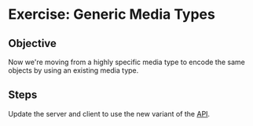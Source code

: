 Exercise: Generic Media Types
=============================

Objective
---------

Now we're moving from a highly specific media type to encode the same
objects by using an existing media type.

Steps
-----

Update the server and client to use the new variant of the
[API](exercises-04-generic-media-types-ads-r-us-api.md).
